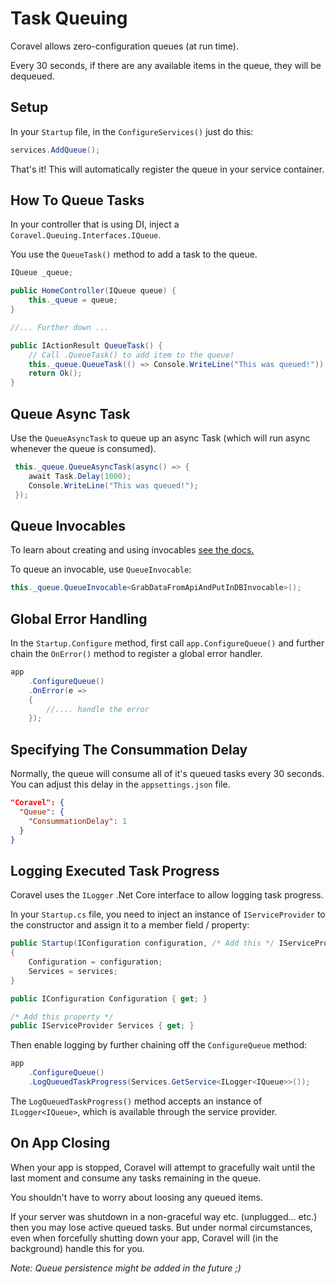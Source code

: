 # Task Queuing

Coravel allows zero-configuration queues (at run time).

Every 30 seconds, if there are any available items in the queue, they will be dequeued.

## Setup

In your `Startup` file, in the `ConfigureServices()` just do this:

```c#
services.AddQueue();
```

That's it! This will automatically register the queue in your service container.

## How To Queue Tasks

In your controller that is using DI, inject a `Coravel.Queuing.Interfaces.IQueue`.

You use the `QueueTask()` method to add a task to the queue.

```c#
IQueue _queue;

public HomeController(IQueue queue) {
    this._queue = queue;
}

//... Further down ...

public IActionResult QueueTask() {
    // Call .QueueTask() to add item to the queue!
    this._queue.QueueTask(() => Console.WriteLine("This was queued!"));
    return Ok();
}
```

## Queue Async Task

Use the `QueueAsyncTask` to queue up an async Task (which will run async whenever the queue is consumed).

```c#
 this._queue.QueueAsyncTask(async() => {
    await Task.Delay(1000);
    Console.WriteLine("This was queued!");
 });
```

## Queue Invocables

To learn about creating and using invocables [see the docs.](./Invocables.md)

To queue an invocable, use `QueueInvocable`:

```c#
this._queue.QueueInvocable<GrabDataFromApiAndPutInDBInvocable>();
```

## Global Error Handling

In the `Startup.Configure` method, first call `app.ConfigureQueue()` and further chain the `OnError()` method to register a global error handler.

```c#
app
    .ConfigureQueue()
    .OnError(e =>
    {
        //.... handle the error
    });
```

## Specifying The Consummation Delay

Normally, the queue will consume all of it's queued tasks every 30 seconds.
You can adjust this delay in the `appsettings.json` file.

```json
"Coravel": {
  "Queue": {
    "ConsummationDelay": 1
  }
}
```

## Logging Executed Task Progress

Coravel uses the `ILogger` .Net Core interface to allow logging task progress.

In your `Startup.cs` file, you need to inject an instance of `IServiceProvider` to the constructor and assign it to a member field / property:

```c#
public Startup(IConfiguration configuration, /* Add this */ IServiceProvider services)
{
    Configuration = configuration;
    Services = services;
}

public IConfiguration Configuration { get; }

/* Add this property */
public IServiceProvider Services { get; }
```

Then enable logging by further chaining off the `ConfigureQueue` method:

```c#
app
    .ConfigureQueue()
    .LogQueuedTaskProgress(Services.GetService<ILogger<IQueue>>());
```

The `LogQueuedTaskProgress()` method accepts an instance of `ILogger<IQueue>`, which is available through the service provider.

## On App Closing

When your app is stopped, Coravel will attempt to gracefully wait until the last moment and consume any tasks remaining in the queue.

You shouldn't have to worry about loosing any queued items.

If your server was shutdown in a non-graceful way etc. (unplugged... etc.) then you may lose active queued tasks. But under normal circumstances, even when forcefully shutting down your app, Coravel will (in the background) handle this for you.

_Note: Queue persistence might be added in the future ;)_
